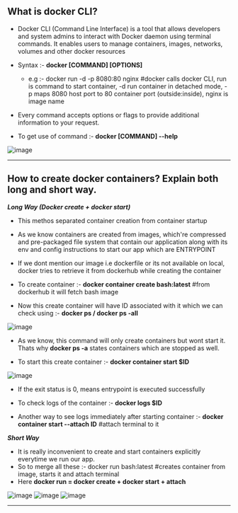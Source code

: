 What is docker CLI?
-
- Docker CLI (Command Line Interface) is a tool that allows developers and system admins to interact with Docker daemon using terminal commands. It enables users to manage containers, images, networks, volumes and other docker resources

- Syntax :- **docker [COMMAND] [OPTIONS]**
  - e.g :- docker run -d -p 8080:80 nginx       #docker calls docker CLI, run is command to start container, -d run container in detached mode, -p maps 8080 host port to 80 container port (outside:inside), nginx is image name
 
- Every command accepts options or flags to provide additional information to your request.
- To get use of command :- **docker [COMMAND] --help**

![image](https://github.com/user-attachments/assets/f93523c7-d8b5-4b42-a392-9ad7d47b4774)

-----------------------------------------------------------------------------------------------------------------------------------------------------

How to create docker containers? Explain both long and short way.
-

_**Long Way (Docker create + docker start)**_
- This methos separated container creation from container startup
- As we know containers are created from images, which're compressed and pre-packaged file system that contain our application along with its env and config instructions to start our app which are ENTRYPOINT
- If we dont mention our image i.e dockerfile or its not available on local, docker tries to retrieve it from dockerhub while creating the container
 
- To create container :- **docker container create bash:latest**          #from dockerhub it will fetch bash image
- Now this create container will have ID associated with it which we can check using :- **docker ps / docker ps -all**
 
![image](https://github.com/user-attachments/assets/dfe9704c-467e-403f-8f3b-111f1b271bc7)

- As we know, this command will only create containers but wont start it. Thats why **docker ps -a** states containers which are stopped as well.

- To start this create container :- **docker container start $ID**

![image](https://github.com/user-attachments/assets/33529365-096c-4848-acce-986c7382713b)

- If the exit status is 0, means entrypoint is executed successfully

- To check logs of the container :- **docker logs $ID**
- Another way to see logs immediately after starting container :- **docker container start --attach ID**       #attach terminal to it

**_Short Way_**
- It is really inconvenient to create and start containers explicitly everytime we run our app.
- So to merge all these :- docker run bash:latest      #creates container from image, starts it and attach terminal
- Here **docker run = docker create + docker start + attach**

![image](https://github.com/user-attachments/assets/a4c184f4-57ab-4f8e-b801-36bc3fe1bb91)
![image](https://github.com/user-attachments/assets/1f0bc213-be07-438c-998f-8067b9d1d4f0)
![image](https://github.com/user-attachments/assets/c709265b-532e-49b3-9217-18b624747400)

-----------------------------------------------------------------------------------------------------------------------------------------------------


